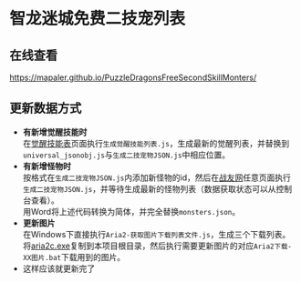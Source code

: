 # 智龙迷城免费二技宠列表 
## 在线查看
https://mapaler.github.io/PuzzleDragonsFreeSecondSkillMonters/

## 更新数据方式
* **有新增觉醒技能时**  
  在[觉醒技能表](http://pad.skyozora.com/skill/%E8%A6%BA%E9%86%92%E6%8A%80%E8%83%BD%E4%B8%80%E8%A6%BD/)页面执行`生成觉醒技能列表.js`，生成最新的觉醒列表，并替换到`universal_jsonobj.js`与`生成二技宠物JSON.js`中相应位置。  
* **有新增怪物时**  
  按格式在`生成二技宠物JSON.js`内添加新怪物的id，然后在[战友网](http://pad.skyozora.com/)任意页面执行`生成二技宠物JSON.js`，并等待生成最新的怪物列表（数据获取状态可以从控制台查看）。  
  用Word将上述代码转换为简体，并完全替换`monsters.json`。
* **更新图片**  
  在Windows下直接执行`Aria2-获取图片下载列表文件.js`，生成三个下载列表。将[aria2c.exe](https://github.com/aria2/aria2/releases)复制到本项目根目录，然后执行需要更新图片的对应`Aria2下载-XX图片.bat`下载用到的图片。
* 这样应该就更新完了